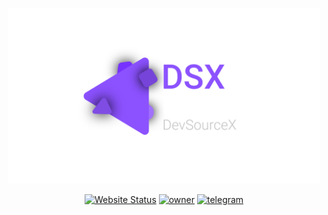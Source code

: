 <p align="center"><img width="500" src="https://github.com/dsxninja/.github/blob/main/profile/dsx/Main Banner Transparent.png?raw=true" alt="DXS logo"></p>

<p align="center">
  <a href="https://dsx.ninja"><img src="https://img.shields.io/badge/website-DSX.NINJA-orange" alt="Website Status"></a>
  <a href="https://github.com/webgtx"><img src="https://img.shields.io/badge/owner-webgtx-ff0010" alt="owner"></a>
  <a href="https://t.me/dxchatx"><img src="https://img.shields.io/badge/telegram-dxchatx-1e6cfc" alt="telegram"></a>
</p>
